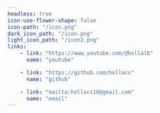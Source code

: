 ```yaml
---
headless: true
icon-use-flower-shape: false
icon-path: "/icon.png"
dark_icon_path: "/icon.png"
light_icon_path: "/icon2.png"
links:
    - link: "https://www.youtube.com/@holla16"
      name: "youtube"

    - link: "https://github.com/hollacs"
      name: "github"

    - link: "mailto:hollacs16@gmail.com"
      name: "email"
---
```

